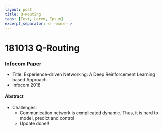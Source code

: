 ```yaml
---
layout: post
title: Q-Routing
tags: [Test, Lorem, Ipsum]
excerpt_separator: <!--more-->
---
```


# 181013 Q-Routing

### Infocom Paper

- Title: Experience-driven Networking: A Deep Reinforcement Learning based Approach
- Infocom 2018


#### Abstract

- Challenges:
	- Communication network is complicated dynamic. Thus, it is hard to model, predict and control
    - Update done!! 

